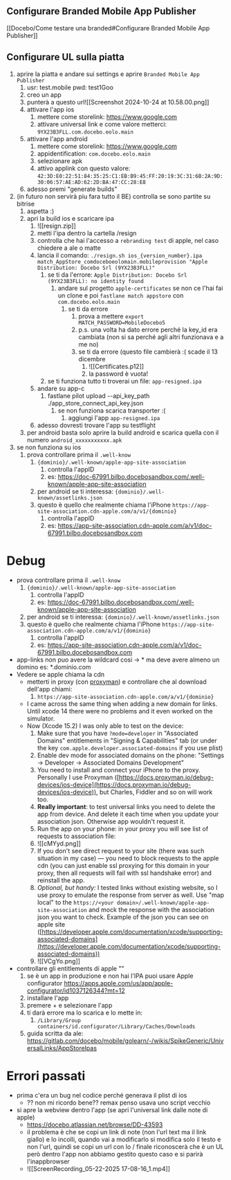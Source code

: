 ## Configurare Branded Mobile App Publisher

[[Docebo/Come testare una branded#Configurare Branded Mobile App Publisher]]

## Configurare UL sulla piatta

1. aprire la piatta e andare sui settings e aprire `Branded Mobile App Publisher`
	1. usr: test.mobile pwd: test1Goo
	2. creo un app
	3. punterà a questo url![[Screenshot 2024-10-24 at 10.58.00.png]]
	4. attivare l'app ios
		1. mettere come storelink: https://www.google.com
		2. attivare universal link e come valore metterci: `9YX23B3FLL.com.docebo.eolo.main`
	5. attivare l'app android
		1. mettere come storelink: https://www.google.com
		2. appidentification: `com.docebo.eolo.main`
		3. selezionare apk
		4. attivo applink con questo valore: `42:3D:E0:22:51:84:35:25:C1:EB:B9:45:FF:20:19:3C:31:6B:2A:9D:30:06:57:AE:AD:62:2D:BA:47:CC:28:E8`
	6. adesso premi "generate builds"
2. (in futuro non servirà piu fara tutto il BE) controlla se sono partite su bitrise
	1. aspetta :)
	2. apri la build ios e scaricare ipa
		1. ![[resign.zip]]
		2. metti l'ipa dentro la cartella /resign
		3. controlla che hai l'accesso a `rebranding test` di apple, nel caso chiedere a ale o matte
		4. lancia il comando: `./resign.sh ios_{version_number}.ipa match_AppStore_comdoceboeolomain.mobileprovision "Apple Distribution: Docebo Srl (9YX23B3FLL)"`
			1. se ti da l'errore: `Apple Distribution: Docebo Srl (9YX23B3FLL): no identity found` 
				1. andare sul progetto `apple-certificates` se non ce l'hai fai un clone e poi `fastlane match appstore` con `com.docebo.eolo.main`
					1. se ti da errore
						1. prova a mettere `export MATCH_PASSWORD=MobileDocebo5`
						2. p.s. una volta ha dato errore perché la key_id era cambiata (non si sa perché agli altri funzionava e a me no)
						3. se ti da errore (questo file cambierà :( scade il 13 dicembre
							1. ![[Certificates.p12]]
							2. la password è vuota!
			2. se ti funziona tutto ti troverai un file: `app-resigned.ipa`
		5. andare su app-c 
			1. fastlane pilot upload --api_key_path ./app_store_connect_api_key.json
				1. se non funziona scarica transporter :(
					1. aggiungi l'app `app-resigned.ipa`
		6. adesso dovresti trovare l'app su testflight
	3. per android basta solo aprire la build android e scarica quella con il numero `android_xxxxxxxxxxx.apk`
3. se non funziona su ios 
	1. prova controllare prima il `.well-know`
		1. `{dominio}/.well-known/apple-app-site-association`
			1. controlla l'appID
			2. es: https://doc-67991.bilbo.docebosandbox.com/.well-known/apple-app-site-association
		2. per android se ti interessa: `{dominio}/.well-known/assetlinks.json`
		3. questo è quello che realmente chiama l'iPhone `https://app-site-association.cdn-apple.com/a/v1/{dominio}`
			1. controlla l'appID
			2. es: https://app-site-association.cdn-apple.com/a/v1/doc-67991.bilbo.docebosandbox.com

# Debug

* prova controllare prima il `.well-know`
	1. `{dominio}/.well-known/apple-app-site-association`
		1. controlla l'appID
		2. es: https://doc-67991.bilbo.docebosandbox.com/.well-known/apple-app-site-association
	2. per android se ti interessa: `{dominio}/.well-known/assetlinks.json`
	3. questo è quello che realmente chiama l'iPhone `https://app-site-association.cdn-apple.com/a/v1/{dominio}`
		1. controlla l'appID
		2. es: https://app-site-association.cdn-apple.com/a/v1/doc-67991.bilbo.docebosandbox.com
* app-links non puo avere la wildcard cosi -> * ma deve avere almeno un domino es: \*.dominio.com
* Vedere se apple chiama la cdn
	* metterti in proxy (con [proxyman](https://proxyman.io/)) e controllare che al download dell'app chiami:
		1. `https://app-site-association.cdn-apple.com/a/v1/{dominio}`
	* I came across the same thing when adding a new domain for links. Until xcode 14 there were no problems and it even worked on the simulator.
	* Now (Xcode 15.2) I was only able to test on the device:
		1. Make sure that you have `?mode=developer` in "Associated Domains" entitlements in "Signing & Capabilities" tab (or under the key `com.apple.developer.associated-domains` if you use plist)
		2. Enable dev mode for associated domains on the phone: "Settings -> Developer -> Associated Domains Development"
		3. You need to install and connect your iPhone to the proxy. Personally I use Proxyman ([https://docs.proxyman.io/debug-devices/ios-device](https://docs.proxyman.io/debug-devices/ios-device)), but Charles, Fiddler and so on will work too.
		4. **Really important**: to test universal links you need to delete the app from device. And delete it each time when you update your association json. Otherwise app wouldn't request it.
		5. Run the app on your phone: in your proxy you will see list of requests to association file:
		6. ![[cMYyd.png]]
		7. If you don't see direct request to your site (there was such situation in my case) — you need to block requests to the apple cdn (you can just enable ssl proxying for this domain in your proxy, then all requests will fail with ssl handshake error) and reinstall the app.
		8. _Optional, but handy:_ I tested links without existing website, so I use proxy to emulate the response from server as well. Use "map local" to the `https://<your domain>/.well-known/apple-app-site-association` and mock the response with the association json you want to check. Example of the json you can see on apple site ([https://developer.apple.com/documentation/xcode/supporting-associated-domains](https://developer.apple.com/documentation/xcode/supporting-associated-domains))
		9. ![[VCgYo.png]]
* controllare gli entitlements di apple ""
	1. se è un app in produzione e non hai l'IPA puoi usare Apple configurator https://apps.apple.com/us/app/apple-configurator/id1037126344?mt=12
	2. installare l'app
	3. premere + e selezionare l'app
	4. ti darà errore ma lo scarica e lo mette in:
		1. `/Library/Group containers/id.configurator/Library/Caches/Downloads`
	5. guida scritta da ale: https://gitlab.com/docebo/mobile/golearn/-/wikis/SpikeGeneric/UniversalLinks/AppStoreIpas

# Errori passati
* prima c'era un bug nel codice perché generava il plist di ios
	* ?? non mi ricordo bene?? remax penso usava uno script vecchio
* si apre la webview dentro l'app (se apri l'universal link dalle note di apple)
	* https://docebo.atlassian.net/browse/DD-43593
	* il problema è che se copi un link di note (non l'url text ma il link giallo) e lo incolli, quando vai a modificarlo si modifica solo il testo e non l'url, quindi se copi un url con lo / finale riconoscerà che è un UL però dentro l'app non abbiamo gestito questo caso e si parirà l'inappbrowser
	* ![[ScreenRecording_05-22-2025 17-08-16_1.mp4]]